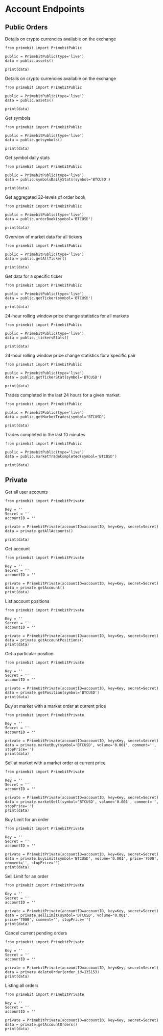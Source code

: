 Account Endpoints
=================

Public Orders
------

Details on crypto currencies available on the exchange

    from primebit import PrimebitPublic
    
    public = PrimebitPublic(type='live')
    data = public.assets()
    
    print(data)


Details on crypto currencies available on the exchange

    from primebit import PrimebitPublic
    
    public = PrimebitPublic(type='live')
    data = public.assets()
    
    print(data)

Get symbols

    from primebit import PrimebitPublic
    
    public = PrimebitPublic(type='live')
    data = public.getsymbols()
    
    print(data)

Get symbol daily stats

    from primebit import PrimebitPublic
    
    public = PrimebitPublic(type='live')
    data = public.symbolsDailyStats(symbol='BTCUSD')
    
    print(data)

Get aggregated 32-levels of order book

    from primebit import PrimebitPublic
    
    public = PrimebitPublic(type='live')
    data = public.orderBook(symbol='BTCUSD')
    
    print(data)

Overview of market data for all tickers

    from primebit import PrimebitPublic
    
    public = PrimebitPublic(type='live')
    data = public.getAllTicker()
    
    print(data)



Get data for a specific ticker

    from primebit import PrimebitPublic
    
    public = PrimebitPublic(type='live')
    data = public.getTicker(symbol='BTCUSD')
    
    print(data)


24-hour rolling window price change statistics for all markets

    from primebit import PrimebitPublic
    
    public = PrimebitPublic(type='live')
    data = public._tickersStats()
    
    print(data)



24-hour rolling window price change statistics for a specific pair

    from primebit import PrimebitPublic
    
    public = PrimebitPublic(type='live')
    data = public.getTickerStat(symbol='BTCUSD')
    
    print(data)


Trades completed in the last 24 hours for a given market.

    from primebit import PrimebitPublic
    
    public = PrimebitPublic(type='live')
    data = public.getMarketTrades(symbol='BTCUSD')
    
    print(data)


Trades completed in the last 10 minutes

    from primebit import PrimebitPublic
    
    public = PrimebitPublic(type='live')
    data = public.marketTradeCompleted(symbol='BTCUSD')
    
    print(data)



Private 
------


Get all user accounts

    from primebit import PrimebitPrivate
    
    Key = ''
    Secret = ''
    accountID = ''
    
    private = PrimebitPrivate(accountID=accountID, key=Key, secret=Secret)
    data = private.getAllAccounts()
    
    print(data)

Get account

    from primebit import PrimebitPrivate    
    
    Key = ''
    Secret = ''
    accountID = ''
    
    private = PrimebitPrivate(accountID=accountID, key=Key, secret=Secret)
    data = private.getAccount()
    print(data)

List account positions

    from primebit import PrimebitPrivate    
    
    Key = ''
    Secret = ''
    accountID = ''
    
    private = PrimebitPrivate(accountID=accountID, key=Key, secret=Secret)
    data = private.getAccountPositions()
    print(data)

Get a particular position

    from primebit import PrimebitPrivate
    
    Key = ''
    Secret = ''
    accountID = ''
    
    private = PrimebitPrivate(accountID=accountID, key=Key, secret=Secret)
    data = private.getPosition(symbol='BTCUSD')
    print(data)

Buy at market with a market order at current price

    from primebit import PrimebitPrivate
    
    Key = ''
    Secret = ''
    accountID = ''
    
    private = PrimebitPrivate(accountID=accountID, key=Key, secret=Secret)
    data = private.marketBuy(symbol='BTCUSD', volume='0.001', comment='', stopPrice='')
    print(data)

Sell at market with a market order at current price

    from primebit import PrimebitPrivate
    
    Key = ''
    Secret = ''
    accountID = ''
    
    private = PrimebitPrivate(accountID=accountID, key=Key, secret=Secret)
    data = private.marketSell(symbol='BTCUSD', volume='0.001', comment='', stopPrice='')
    print(data)



Buy Limit for an order

    from primebit import PrimebitPrivate
    
    Key = ''
    Secret = ''
    accountID = ''
    
    private = PrimebitPrivate(accountID=accountID, key=Key, secret=Secret)
    data = private.buyLimit(symbol='BTCUSD', volume='0.001', price='7000', comment='', stopPrice='')
    print(data)


Sell Limit for an order

    from primebit import PrimebitPrivate
    
    Key = ''
    Secret = ''
    accountID = ''
    
    private = PrimebitPrivate(accountID=accountID, key=Key, secret=Secret)
    data = private.sellLimit(symbol='BTCUSD', volume='0.001', price='7000', comment='', stopPrice='')
    print(data)



Cancel current pending orders 

    from primebit import PrimebitPrivate
    
    Key = ''
    Secret = ''
    accountID = ''
    
    private = PrimebitPrivate(accountID=accountID, key=Key, secret=Secret)
    data = private.deleteOrder(order_id=135153)
    print(data)
    


Listing all orders 

    from primebit import PrimebitPrivate
    
    Key = ''
    Secret = ''
    accountID = ''
    
    private = PrimebitPrivate(accountID=accountID, key=Key, secret=Secret)
    data = private.getAccountOrders()
    print(data)

